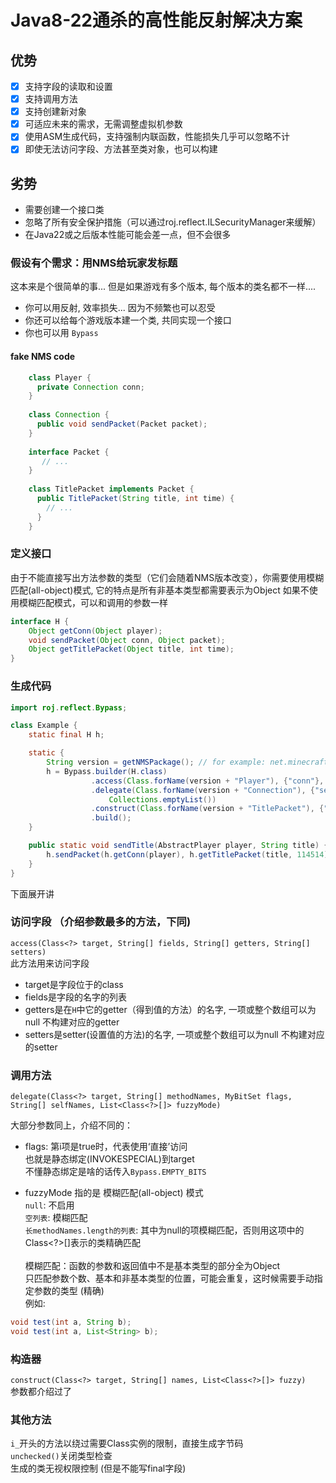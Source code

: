 # Java8-22通杀的高性能反射解决方案
## 优势
* [x] 支持字段的读取和设置
* [x] 支持调用方法
* [x] 支持创建新对象
* [x] 可适应未来的需求，无需调整虚拟机参数
* [x] 使用ASM生成代码，支持强制内联函数，性能损失几乎可以忽略不计
* [x] 即使无法访问字段、方法甚至类对象，也可以构建
## 劣势
* 需要创建一个接口类
* 忽略了所有安全保护措施（可以通过roj.reflect.ILSecurityManager来缓解）
* 在Java22或之后版本性能可能会差一点，但不会很多

### 假设有个需求：用NMS给玩家发标题
这本来是个很简单的事... 但是如果游戏有多个版本, 每个版本的类名都不一样....
* 你可以用反射, 效率损失... 因为不频繁也可以忍受
* 你还可以给每个游戏版本建一个类, 共同实现一个接口
* 你也可以用 `Bypass`

#### fake NMS code
```java
    class Player {  
      private Connection conn;  
    }  
      
    class Connection {  
      public void sendPacket(Packet packet);  
    }  
      
    interface Packet {  
       // ...  
    }  
      
    class TitlePacket implements Packet {  
      public TitlePacket(String title, int time) {  
        // ...  
      }  
    }
```

### 定义接口
由于不能直接写出方法参数的类型（它们会随着NMS版本改变），你需要使用模糊匹配(all-object)模式, 它的特点是所有非基本类型都需要表示为Object
如果不使用模糊匹配模式，可以和调用的参数一样
```java
interface H {  
    Object getConn(Object player);  
    void sendPacket(Object conn, Object packet);  
    Object getTitlePacket(Object title, int time);  
}
```
### 生成代码

```java 
import roj.reflect.Bypass;

class Example {
	static final H h;

	static {
		String version = getNMSPackage(); // for example: net.minecraft.server.v1_12_R2.
		h = Bypass.builder(H.class)
				  .access(Class.forName(version + "Player"), {"conn"}, {"getConn"}, null)
				  .delegate(Class.forName(version + "Connection"), {"sendPacket"}, Bypass.EMPTY_BITS, {"sendPacket"},
					  Collections.emptyList())
				  .construct(Class.forName(version + "TitlePacket"), {"getTitlePacket"}, Collections.emptyList())
				  .build();
	}

	public static void sendTitle(AbstractPlayer player, String title) {
		h.sendPacket(h.getConn(player), h.getTitlePacket(title, 114514));
	}
}
```
下面展开讲

### 访问字段 （介绍参数最多的方法，下同)
`access(Class<?> target, String[] fields, String[] getters, String[] setters)`  
此方法用来访问字段
* target是字段位于的class
* fields是字段的名字的列表
* getters是在`H`中它的getter（得到值的方法）的名字, 一项或整个数组可以为null 不构建对应的getter
* setters是setter(设置值的方法)的名字, 一项或整个数组可以为null 不构建对应的setter

### 调用方法
`delegate(Class<?> target, String[] methodNames, MyBitSet flags, String[] selfNames, List<Class<?>[]> fuzzyMode)`

大部分参数同上，介绍不同的：
* flags: 第i项是true时，代表使用‘直接’访问  
  也就是静态绑定(INVOKESPECIAL)到target  
  不懂静态绑定是啥的话传入`Bypass.EMPTY_BITS`


* fuzzyMode 指的是 模糊匹配(all-object) 模式  
  `null`: 不启用  
  `空列表`: 模糊匹配  
  `长methodNames.length的列表`: 其中为null的项模糊匹配，否则用这项中的Class<?>[]表示的类精确匹配  
  <br>
  模糊匹配：函数的参数和返回值中不是基本类型的部分全为Object  
  只匹配参数个数、基本和非基本类型的位置，可能会重复，这时候需要手动指定参数的类型 (精确)  
  例如:
```java
void test(int a, String b);  
void test(int a, List<String> b);
```


### 构造器
`construct(Class<?> target, String[] names, List<Class<?>[]> fuzzy)`  
参数都介绍过了

### 其他方法
`i_`开头的方法以绕过需要Class实例的限制，直接生成字节码  
`unchecked()`关闭类型检查  
生成的类无视权限控制 (但是不能写final字段)  